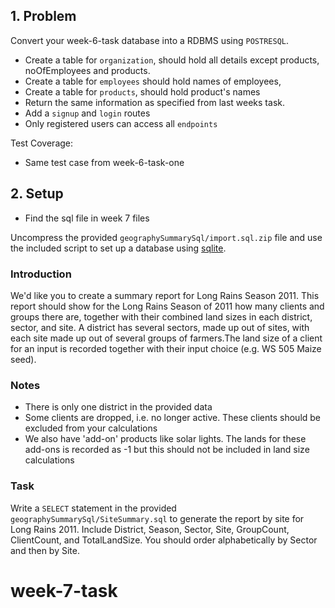 ## 1. Problem

Convert your week-6-task database into a RDBMS using `POSTRESQL`. 
- Create a table for `organization`, should hold all details except products, noOfEmployees and products.
- Create a table for `employees` should hold names of employees,
- Create a table for `products`, should hold product's names
- Return the same information as specified from last weeks task.
- Add a `signup` and `login` routes
- Only registered users can access all `endpoints`

Test Coverage:
- Same test case from week-6-task-one



## 2.  Setup

- Find the sql file in week 7 files 

Uncompress the provided `geographySummarySql/import.sql.zip` file and use the included script to set up a database using [sqlite](https://www.sqlite.org/download.html).

### Introduction

We'd like you to create a summary report for Long Rains Season 2011. This report should show for the Long Rains Season of 2011 how many clients and groups there are, together with their combined land sizes in each district, sector, and site. A district has several sectors, made up out of sites, with each site made up out of several groups of farmers.The land size of a client for an input is recorded together with their input choice (e.g. WS 505 Maize seed).

### Notes

- There is only one district in the provided data
- Some clients are dropped, i.e. no longer active. These clients should be excluded from your calculations
- We also have 'add-on' products like solar lights. The lands for these add-ons is recorded as -1 but this should not be included in land size calculations

### Task

Write a `SELECT` statement in the provided `geographySummarySql/SiteSummary.sql` to generate the report by site for Long Rains 2011. Include District, Season, Sector, Site, GroupCount, ClientCount, and TotalLandSize. You should order alphabetically by Sector and then by Site.
# week-7-task

